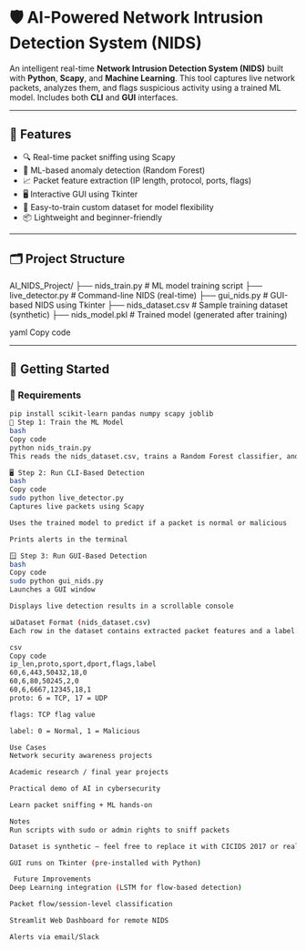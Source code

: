 # 🛡️ AI-Powered Network Intrusion Detection System (NIDS)

An intelligent real-time **Network Intrusion Detection System (NIDS)** built with **Python**, **Scapy**, and **Machine Learning**. This tool captures live network packets, analyzes them, and flags suspicious activity using a trained ML model. Includes both **CLI** and **GUI** interfaces.

---

## 📌 Features

- 🔍 Real-time packet sniffing using Scapy
- 🤖 ML-based anomaly detection (Random Forest)
- 📈 Packet feature extraction (IP length, protocol, ports, flags)
- 🖥️ Interactive GUI using Tkinter
- 🧠 Easy-to-train custom dataset for model flexibility
- 📦 Lightweight and beginner-friendly

---

## 🗂️ Project Structure

AI_NIDS_Project/
├── nids_train.py # ML model training script
├── live_detector.py # Command-line NIDS (real-time)
├── gui_nids.py # GUI-based NIDS using Tkinter
├── nids_dataset.csv # Sample training dataset (synthetic)
├── nids_model.pkl # Trained model (generated after training)

yaml
Copy code

---

## 🚀 Getting Started

### 🔧 Requirements
```bash
pip install scikit-learn pandas numpy scapy joblib
🧠 Step 1: Train the ML Model
bash
Copy code
python nids_train.py
This reads the nids_dataset.csv, trains a Random Forest classifier, and saves nids_model.pkl.

🖥️ Step 2: Run CLI-Based Detection
bash
Copy code
sudo python live_detector.py
Captures live packets using Scapy

Uses the trained model to predict if a packet is normal or malicious

Prints alerts in the terminal

🪟 Step 3: Run GUI-Based Detection
bash
Copy code
sudo python gui_nids.py
Launches a GUI window

Displays live detection results in a scrollable console

📊Dataset Format (nids_dataset.csv)
Each row in the dataset contains extracted packet features and a label:

csv
Copy code
ip_len,proto,sport,dport,flags,label
60,6,443,50432,18,0
60,6,80,50245,2,0
60,6,6667,12345,18,1
proto: 6 = TCP, 17 = UDP

flags: TCP flag value

label: 0 = Normal, 1 = Malicious

Use Cases
Network security awareness projects

Academic research / final year projects

Practical demo of AI in cybersecurity

Learn packet sniffing + ML hands-on

Notes
Run scripts with sudo or admin rights to sniff packets

Dataset is synthetic – feel free to replace it with CICIDS 2017 or real captures

GUI runs on Tkinter (pre-installed with Python)

 Future Improvements
Deep Learning integration (LSTM for flow-based detection)

Packet flow/session-level classification

Streamlit Web Dashboard for remote NIDS

Alerts via email/Slack
